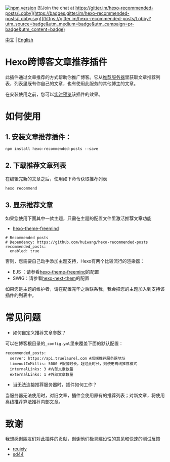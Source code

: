 [![npm version](https://badge.fury.io/js/hexo-recommended-posts.svg)](https://badge.fury.io/js/hexo-recommended-posts)
[![Join the chat at https://gitter.im/hexo-recommended-posts/Lobby](https://badges.gitter.im/hexo-recommended-posts/Lobby.svg)](https://gitter.im/hexo-recommended-posts/Lobby?utm_source=badge&utm_medium=badge&utm_campaign=pr-badge&utm_content=badge)

[中文](README.md) | [English](README-en.md)

# Hexo跨博客文章推荐插件
此插件通过文章推荐的方式帮助你推广博客。它从[推荐服务器](https://github.com/huiwang/encore)里获取文章推荐列表，列表里既有你自己的文章，也有使用此服务的其他博主的文章。

在安装使用之前，您可以[实时预览](http://hui-wang.info/2017/12/02/%E5%AD%A6%E4%B9%A0%E5%A6%82%E4%BD%95%E5%AD%A6%E4%B9%A0/)该插件的效果。

# 如何使用
## 1. 安装文章推荐插件：

```
npm install hexo-recommended-posts --save
```

## 2. 下载推荐文章列表

在编辑完新的文章之后，使用如下命令获取推荐列表
```
hexo recommend
```
## 3. 显示推荐文章

如果您使用下面其中一款主题，只需在主题的配置文件里激活推荐文章功能
- [hexo-theme-freemind](https://github.com/wzpan/hexo-theme-freemind)

```
# Recommended posts
# Dependency: https://github.com/huiwang/hexo-recommended-posts
recommended_posts:
  enabled: true
```

否则，您需要自己动手添加主题支持，Hexo有两个比较流行的渲染器：
- EJS ：请参看[hexo-theme-freemind](https://github.com/wzpan/hexo-theme-freemind/pull/77/files)的配置
- SWIG：请参看[hexo-next-them](https://github.com/iissnan/hexo-theme-next/pull/2054/files)的配置

如果您是主题的维护者，请在配置完毕之后联系我，我会把您的主题加入到支持该插件的列表中。

# 常见问题
- 如何自定义推荐文章参数？

可以在博客根目录的`_config.yml`里来覆盖下面的默认配置：
```
recommended_posts:
  server: https://api.truelaurel.com #后端推荐服务器地址
  timeoutInMillis: 5000 #服务时长，超过此时长，则使用离线推荐模式
  internalLinks: 3 #内部文章数量
  externalLinks: 1 #外部文章数量
```

- 当无法连接推荐服务器时，插件如何工作？

当服务器无法使用时，对旧文章，插件会使用原有的推荐列表；对新文章，将使用离线推荐算法推荐内部文章。

# 致谢

我想感谢朋友们对此插件的贡献，谢谢他们极具建设性的意见和快速的测试反馈
- [reuixiy](https://reuixiy.github.io/)
- [sd44](http://sd44.github.io/)
